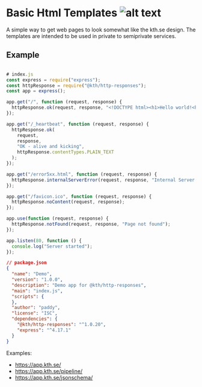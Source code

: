# Basic Html Templates ![alt text](https://api.travis-ci.org/KTH/basic-html-templates.svg?branch=master)

A simple way to get web pages to look somewhat like the kth.se design. The templates are intended to be used in private to semiprivate services.

## Example
```javascript

# index.js
const express = require("express");
const httpResponse = require("@kth/http-responses");
const app = express();

app.get("/", function (request, response) {
  httpResponse.ok(request, response, "<!DOCTYPE html><h1>Hello world!<h1>");
});

app.get("/_heartbeat", function (request, response) {
  httpResponse.ok(
    request,
    response,
    "OK - alive and kicking",
    httpResponse.contentTypes.PLAIN_TEXT
  );
});

app.get("/error5xx.html", function (request, response) {
  httpResponse.internalServerError(request, response, "Internal Server Error");
});

app.get("/favicon.ico", function (request, response) {
  httpResponse.noContent(request, response);
});

app.use(function (request, response) {
  httpResponse.notFound(request, response, "Page not found");
});

app.listen(80, function () {
  console.log("Server started");
});

```

```json
// package.json
{
  "name": "Demo",
  "version": "1.0.0",
  "description": "Demo app for @kth/http-responses",
  "main": "index.js",
  "scripts": {
  },
  "author": "paddy",
  "license": "ISC",
  "dependencies": {
    "@kth/http-responses": "^1.0.20",
    "express": "^4.17.1"
  }
}
```

Examples:
- https://app.kth.se/
- https://app.kth.se/pipeline/
- https://app.kth.se/jsonschema/
